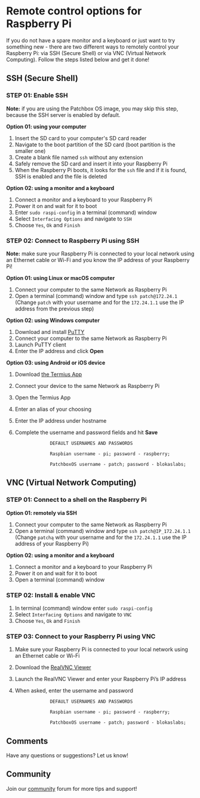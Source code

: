 # Remote control options for Raspberry Pi

If you do not have a spare monitor and a keyboard or just want to try something new - there are two different ways to remotely control your Raspberry Pi: via SSH (Secure Shell) or via VNC (Virtual Network Computing). Follow the steps listed below and get it done!

## SSH (Secure Shell)

### STEP 01: Enable SSH

**Note:** if you are using the Patchbox OS image, you may skip this step, because the SSH server is enabled by default.

**Option 01: using your computer**

1. Insert the SD card to your computer's SD card reader
2. Navigate to the boot partition of the SD card (boot partition is the smaller one)
3. Create a blank file named `ssh` without any extension
4. Safely remove the SD card and insert it into your Raspberry Pi
5. When the Raspberry Pi boots, it looks for the `ssh` file and if it is found, SSH is enabled and the file is deleted

**Option 02: using a monitor and a keyboard**

1. Connect a monitor and a keyboard to your Raspberry Pi
2. Power it on and wait for it to boot
3. Enter `sudo raspi-config` in a terminal (command) window
4. Select `Interfacing Options` and navigate to `SSH`
5. Choose `Yes`, `Ok` and `Finish`

### STEP 02: Connect to Raspberry Pi using SSH

**Note:** make sure your Raspberry Pi is connected to your local network using an Ethernet cable or Wi-Fi and you know the IP address of your Raspberry Pi! 


**Option 01: using Linux or macOS computer**

1. Connect your computer to the same Network as Raspberry Pi
2. Open a terminal (command) window and type `ssh patch@172.24.1` (Change `patch` with your username and for the `172.24.1.1` use the IP address from the previous step)


**Option 02: using Windows computer**

1. Download and install <a href="https://www.chiark.greenend.org.uk/~sgtatham/putty/latest.html" target="_blank">PuTTY</a>
2. Connect your computer to the same Network as Raspberry Pi
3. Launch PuTTY client
4. Enter the IP address and click **Open**


**Option 03: using Android or iOS device**

1. Download <a href="http://www.termius.com/" target="_blank">the Termius App</a> 
2. Connect your device to the same Network as Raspberry Pi
3. Open the Termius App
4. Enter an alias of your choosing
5. Enter the IP address under hostname
6. Complete the username and password fields and hit **Save**


                    DEFAULT USERNAMES AND PASSWORDS

                    Raspbian username - pi; password - raspberry; 

                    PatchboxOS username - patch; password - blokaslabs;



## VNC (Virtual Network Computing)

### STEP 01: Connect to a shell on the Raspberry Pi

**Option 01: remotely via SSH**

1. Connect your computer to the same Network as Raspberry Pi
2. Open a terminal (command) window and type `ssh patch@IP_172.24.1.1` (Change `patchą` with your username and for the `172.24.1.1` use the IP address of your Raspberry Pi)

**Option 02: using a monitor and a keyboard**

1. Connect a monitor and a keyboard to your Raspberry Pi
2. Power it on and wait for it to boot
3. Open a terminal (command) window

### STEP 02: Install & enable VNC

1. In terminal (command) window enter `sudo raspi-config`
2. Select `Interfacing Options` and navigate to `VNC`
3. Choose `Yes`, `Ok` and `Finish`

### STEP 03: Connect to your Raspberry Pi using VNC

1. Make sure your Raspberry Pi is connected to your local network using an Ethernet cable or Wi-Fi
2. Download the <a href="https://www.realvnc.com/en/connect/download/viewer/" target="_blank">RealVNC Viewer</a>
3. Launch the RealVNC Viewer and enter your Raspberry Pi’s IP address 
4. When asked, enter the username and password

                    DEFAULT USERNAMES AND PASSWORDS

                    Raspbian username - pi; password - raspberry; 

                    PatchboxOS username - patch; password - blokaslabs;


## Comments

Have any questions or suggestions? Let us know!

## Community

Join our <a href = "https://community.blokas.io/" target="_blank">community</a> forum for more tips and support! 